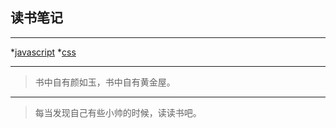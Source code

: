 ## 读书笔记

***
*[javascript](https://github.com/597574484/learning/tree/master/basics/javascript)
*[css](https://github.com/597574484/learning/tree/master/basics/css)
***
> 书中自有颜如玉，书中自有黄金屋。
***
>每当发现自己有些小帅的时候，读读书吧。
